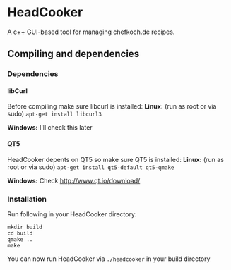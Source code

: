 # HeadCooker
A c++ GUI-based tool for managing chefkoch.de recipes.

## Compiling and dependencies ##

### Dependencies ###

#### libCurl ####
Before compiling make sure libcurl is installed:
**Linux:** (run as root or via sudo)
```apt-get install libcurl3```

**Windows:**
I'll check this later

#### QT5 ####
HeadCooker depents on QT5 so make sure QT5 is installed:
**Linux:** (run as root or via sudo)
```apt-get install qt5-default qt5-qmake```

**Windows:**
Check http://www.qt.io/download/

### Installation ###

Run following in your HeadCooker directory:
```
mkdir build
cd build
qmake ..
make
```

You can now run HeadCooker via ```./headcooker``` in your build directory

